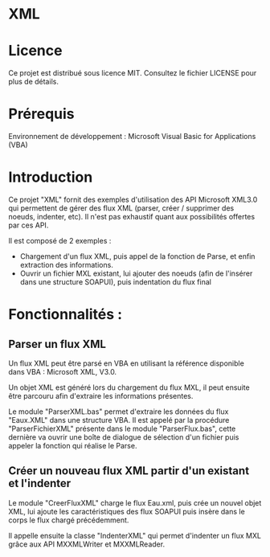 # XML
<h1>Licence</h1>
<p>Ce projet est distribué sous licence MIT. Consultez le fichier LICENSE pour plus de détails.</p>
<h1>Prérequis</h1>
<p>Environnement de développement : Microsoft Visual Basic for Applications (VBA)</p>
<h1>Introduction</h1>
<p>Ce projet "XML" fornit des exemples d'utilisation des API Microsoft XML3.0 qui permettent de gérer des flux XML (parser, créer / supprimer des noeuds, indenter, etc). Il n'est pas exhaustif quant aux possibilités offertes par ces API.</p>
<p>Il est composé de 2 exemples :
<ul>
  <li>Chargement d'un flux XML, puis appel de la fonction de Parse, et enfin extraction des informations.</li>
  <li>Ouvrir un fichier MXL existant, lui ajouter des noeuds (afin de l'insérer dans une structure SOAPUI), puis indentation du flux final</li>
</ul></p>
<h1>Fonctionnalités :</h1>
<h2>Parser un flux XML</h2>
<p>Un flux XML peut être parsé en VBA en utilisant la référence disponible dans VBA : Microsoft XML, V3.0.</p>
<p>Un objet XML est généré lors du chargement du flux MXL, il peut ensuite être parcouru afin d'extraire les informations présentes.</p>
<p>Le module "ParserXML.bas" permet d'extraire les données du flux "Eaux.XML" dans une structure VBA. Il est appelé par la procédure "ParserFichierXML" présente dans le module "ParserFlux.bas", cette dernière va ouvrir une boîte de dialogue de sélection d'un fichier puis appeler la fonction qui réalise le Parse.</p>
<h2>Créer un nouveau flux XML  partir d'un existant et l'indenter</h2>
<p>Le module "CreerFluxXML" charge le flux Eau.xml, puis crée un nouvel objet XML, lui ajoute les caractéristiques des flux SOAPUI puis insère dans le corps le flux chargé précédemment.</p>
<p>Il appelle ensuite la classe "IndenterXML" qui permet d'indenter un flux MXL grâce aux API MXXMLWriter et MXXMLReader.</p>
